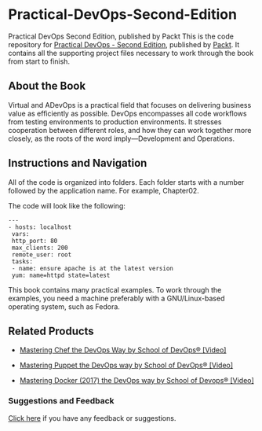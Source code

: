 # Practical-DevOps-Second-Edition
Practical DevOps Second Edition, published by Packt
This is the code repository for [Practical DevOps - Second Edition](https://www.packtpub.com/virtualization-and-cloud/practical-devops-second-edition?utm_source=github&utm_medium=repository&utm_campaign=9781788392570), published by [Packt](https://www.packtpub.com/?utm_source=github). It contains all the supporting project files necessary to work through the book from start to finish.
## About the Book
Virtual and ADevOps is a practical field that focuses on delivering business value as efficiently as possible. DevOps encompasses all code workflows from testing environments to production environments. It stresses cooperation between different roles, and how they can work together more closely, as the roots of the word imply—Development and Operations.
## Instructions and Navigation
All of the code is organized into folders. Each folder starts with a number followed by the application name. For example, Chapter02.



The code will look like the following:
```
---
- hosts: localhost
 vars:
 http_port: 80
 max_clients: 200
 remote_user: root
 tasks:
 - name: ensure apache is at the latest version
 yum: name=httpd state=latest
```

This book contains many practical examples. To work through the examples, you need a
machine preferably with a GNU/Linux-based operating system, such as Fedora.

## Related Products
* [Mastering Chef the DevOps Way by School of DevOps® [Video]](https://www.packtpub.com/virtualization-and-cloud/mastering-chef-devops-way-school-devops®-video?utm_source=github&utm_medium=repository&utm_campaign=9781789345704)

* [Mastering Puppet the DevOps way by School of DevOps® [Video]](https://www.packtpub.com/virtualization-and-cloud/mastering-puppet-devops-way-school-devops®-video?utm_source=github&utm_medium=repository&utm_campaign=9781789340921)

* [Mastering Docker (2017) the DevOps way by School of Devops® [Video]](https://www.packtpub.com/networking-and-servers/python-penetration-testing-essentials-second-edition?utm_source=github&utm_medium=repository&utm_campaign=9781789138962)

### Suggestions and Feedback
[Click here](https://docs.google.com/forms/d/e/1FAIpQLSe5qwunkGf6PUvzPirPDtuy1Du5Rlzew23UBp2S-P3wB-GcwQ/viewform) if you have any feedback or suggestions.
